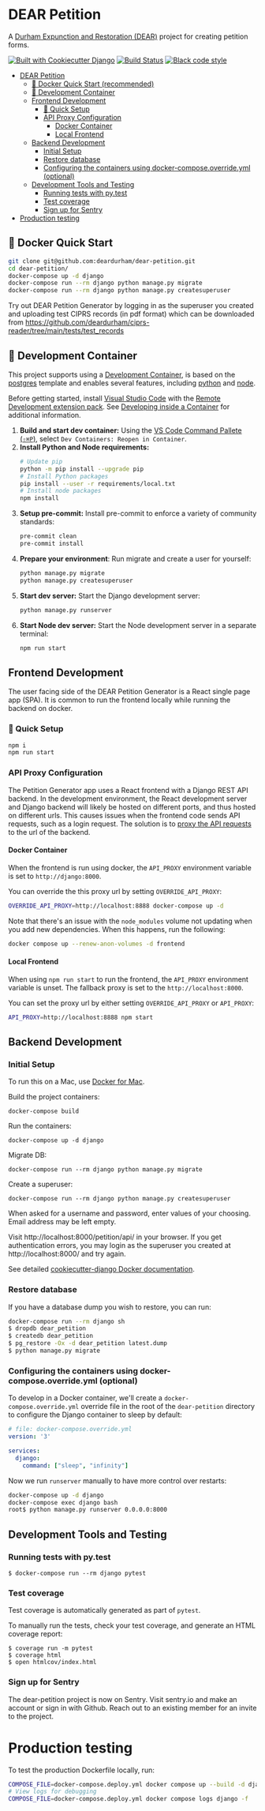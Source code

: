# DEAR Petition

A [Durham Expunction and Restoration (DEAR)](https://www.deardurham.org)
 project for creating petition forms.

[![Built with Cookiecutter Django](https://img.shields.io/badge/built%20with-Cookiecutter%20Django-ff69b4.svg)](https://github.com/pydanny/cookiecutter-django/)
[![Build Status](https://travis-ci.org/deardurham/dear-petition.svg?branch=master)](https://travis-ci.org/deardurham/dear-petition)
[![Black code style](https://img.shields.io/badge/code%20style-black-000000.svg)](https://github.com/ambv/black)

- [DEAR Petition](#dear-petition)
  - [🚀 Docker Quick Start (recommended)](#-docker-quick-start-recommended)
  - [🐳 Development Container](#-development-container)
  - [Frontend Development](#frontend-development)
    - [🚀 Quick Setup](#-quick-setup)
    - [API Proxy Configuration](#api-proxy-configuration)
      - [Docker Container](#docker-container)
      - [Local Frontend](#local-frontend)
  - [Backend Development](#backend-development)
    - [Initial Setup](#initial-setup)
    - [Restore database](#restore-database)
    - [Configuring the containers using docker-compose.override.yml (optional)](#configuring-the-containers-using-docker-composeoverrideyml-optional)
  - [Development Tools and Testing](#development-tools-and-testing)
    - [Running tests with py.test](#running-tests-with-pytest)
    - [Test coverage](#test-coverage)
    - [Sign up for Sentry](#sign-up-for-sentry)
- [Production testing](#production-testing)

## 🚀 Docker Quick Start

```bash
git clone git@github.com:deardurham/dear-petition.git
cd dear-petition/
docker-compose up -d django
docker-compose run --rm django python manage.py migrate
docker-compose run --rm django python manage.py createsuperuser
```

Try out DEAR Petition Generator by logging in as the superuser you created and uploading test CIPRS records (in pdf format) which can be downloaded from https://github.com/deardurham/ciprs-reader/tree/main/tests/test_records

## 🐳 Development Container

This project supports using a [Development Container](https://containers.dev/), is based on the [postgres](https://github.com/devcontainers/templates/tree/main/src/postgres) template and enables several features, including [python](https://github.com/devcontainers/features/tree/main/src/python) and [node](https://github.com/devcontainers/features/tree/main/src/node).

Before getting started, install [Visual Studio Code](https://code.visualstudio.com/) with the [Remote Development extension pack](https://aka.ms/vscode-remote/download/extension). See [Developing inside a Container](https://code.visualstudio.com/docs/remote/containers) for additional information.

1. **Build and start dev container:** Using the [VS Code Command Pallete (`⇧⌘P`)](https://code.visualstudio.com/docs/getstarted/userinterface#_command-palette), select `Dev Containers: Reopen in Container`.
2. **Install Python and Node requirements:** 
   ```sh
   # Update pip
   python -m pip install --upgrade pip
   # Install Python packages
   pip install --user -r requirements/local.txt
   # Install node packages
   npm install
   ```
3. **Setup pre-commit:** Install pre-commit to enforce a variety of community standards:
   ```sh
   pre-commit clean
   pre-commit install
   ```
4. **Prepare your environment**: Run migrate and create a user for yourself:
   ```sh
   python manage.py migrate
   python manage.py createsuperuser
   ```
5. **Start dev server:** Start the Django development server:
   ```sh
   python manage.py runserver
   ```
6. **Start Node dev server:** Start the Node development server in a separate terminal:
   ```sh
   npm run start
   ```

## Frontend Development

The user facing  side of the DEAR Petition Generator is a React single page app (SPA). It is common to run the frontend locally while running the backend on docker.


### 🚀 Quick Setup

```bash
npm i
npm run start
```


### API Proxy Configuration

The Petition Generator app uses a React frontend with a Django REST API backend. In the development environment, the React development server and Django backend will likely be hosted on different ports, and thus hosted on different urls. This causes issues when the frontend code sends API requests, such as a login request. The solution is to [proxy the API requests](https://create-react-app.dev/docs/proxying-api-requests-in-development/) to the url of the backend.

#### Docker Container

When the frontend is run using docker, the `API_PROXY` environment variable is set to `http://django:8000`.

You can override the this proxy url by setting `OVERRIDE_API_PROXY`:

```bash
OVERRIDE_API_PROXY=http://localhost:8888 docker-compose up -d
```

Note that there's an issue with the `node_modules` volume not updating when you add new dependencies. When this happens, run the following:

```bash
docker compose up --renew-anon-volumes -d frontend
```

#### Local Frontend

When using `npm run start` to run the frontend, the `API_PROXY` environment variable is unset. The fallback proxy is set to the `http://localhost:8000`.

You can set the proxy url by either setting `OVERRIDE_API_PROXY` or `API_PROXY`:

```bash
API_PROXY=http://localhost:8888 npm start
```

## Backend Development

### Initial Setup

To run this on a Mac, use [Docker for
Mac](https://docs.docker.com/docker-for-mac/install/).

Build the project containers:

    docker-compose build

Run the containers:

    docker-compose up -d django

Migrate DB:

    docker-compose run --rm django python manage.py migrate

Create a superuser:

    docker-compose run --rm django python manage.py createsuperuser

When asked for a username and password, enter values of your choosing.  Email address may be left empty.    

Visit http://localhost:8000/petition/api/ in your browser.  If you get authentication errors, you may login as the superuser you created at http://localhost:8000/ and try again.

See detailed [cookiecutter-django Docker
documentation](http://cookiecutter-django.readthedocs.io/en/latest/deployment-with-docker.html).


### Restore database

If you have a database dump you wish to restore, you can run:

```sh
docker-compose run --rm django sh
$ dropdb dear_petition
$ createdb dear_petition
$ pg_restore -Ox -d dear_petition latest.dump
$ python manage.py migrate
```

### Configuring the containers using docker-compose.override.yml (optional)

To develop in a Docker container, we'll create a `docker-compose.override.yml`
override file in the root of the `dear-petition` directory to configure the Django container to sleep by default:

```yaml
# file: docker-compose.override.yml
version: '3'

services:
  django:
    command: ["sleep", "infinity"]
```

Now we run `runserver` manually to have more control over restarts:

```sh
docker-compose up -d django
docker-compose exec django bash
root$ python manage.py runserver 0.0.0.0:8000
```

## Development Tools and Testing

### Running tests with py.test

    $ docker-compose run --rm django pytest
    
### Test coverage

Test coverage is automatically generated as part of `pytest`.

To manually run the tests, check your test coverage, and generate an HTML
coverage report:

    $ coverage run -m pytest
    $ coverage html
    $ open htmlcov/index.html

### Sign up for Sentry

The dear-petition project is now on Sentry. Visit sentry.io and make an account or sign in with Github. Reach out to an existing member for an invite to the project.


# Production testing

To test the production Dockerfile locally, run:

```sh
COMPOSE_FILE=docker-compose.deploy.yml docker compose up --build -d django
# View logs for debugging
COMPOSE_FILE=docker-compose.deploy.yml docker compose logs django -f
```

